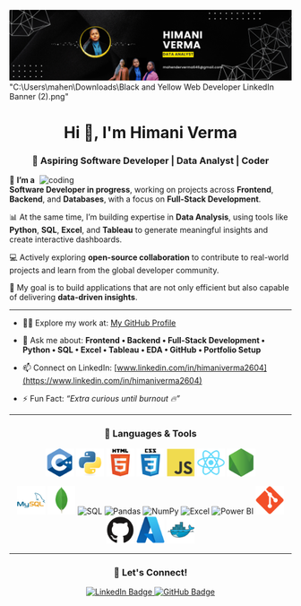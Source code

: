 ![logo](https://github.com/himani-data/himani-data/blob/main/Black%20and%20Yellow%20Web%20Developer%20LinkedIn%20Banner.png)
"C:\Users\mahen\Downloads\Black and Yellow Web Developer LinkedIn Banner (2).png"

<h1 align="center">Hi 👋, I'm Himani Verma</h1>
<h3 align="center">🚀 Aspiring Software Developer | Data Analyst | Coder</h3>

<img align="right" alt="coding" width="450" src="https://encrypted-tbn0.gstatic.com/images?q=tbn:ANd9GcQq8MrifV7w3fH7sPvmdJ1Fv33JQqQaODPGkQ&s">

🚀 **I’m a Software Developer in progress**, working on projects across **Frontend**, **Backend**, and **Databases**, with a focus on **Full-Stack Development**.

📊 At the same time, I’m building expertise in **Data Analysis**, using tools like **Python**, **SQL**, **Excel**, and **Tableau** to generate meaningful insights and create interactive dashboards.

💻 Actively exploring **open-source collaboration** to contribute to real-world projects and learn from the global developer community.

🎯 My goal is to build applications that are not only efficient but also capable of delivering **data-driven insights**.

---

- 👨‍💻 Explore my work at: [My GitHub Profile](https://github.com/himani-data)

- 💬 Ask me about: **Frontend • Backend • Full-Stack Development • Python • SQL • Excel • Tableau • EDA • GitHub • Portfolio Setup**

- 📫 Connect on LinkedIn: [www.linkedin.com/in/himaniverma2604](https://www.linkedin.com/in/himaniverma2604)

- ⚡ Fun Fact: _“Extra curious until burnout 🔥”_

---

<h3 align="center">🚀 Languages & Tools</h3>

<p align="center">
  <!-- Row 1 -->
  
  <img src="https://raw.githubusercontent.com/devicons/devicon/master/icons/cplusplus/cplusplus-original.svg" alt="C++" width="50" height="50"/>
  <img src="https://raw.githubusercontent.com/devicons/devicon/master/icons/python/python-original.svg" alt="Python" width="50" height="50"/>
  <img src="https://raw.githubusercontent.com/devicons/devicon/master/icons/html5/html5-original-wordmark.svg" alt="HTML5" width="50" height="50"/>
  <img src="https://raw.githubusercontent.com/devicons/devicon/master/icons/css3/css3-original-wordmark.svg" alt="CSS3" width="50" height="50"/>
  <img src="https://raw.githubusercontent.com/devicons/devicon/master/icons/javascript/javascript-original.svg" alt="JavaScript" width="50" height="50"/>
  <img src="https://raw.githubusercontent.com/devicons/devicon/master/icons/react/react-original.svg" alt="React" width="50" height="50"/>
  <img src="https://raw.githubusercontent.com/devicons/devicon/master/icons/nodejs/nodejs-original.svg" alt="Node.js" width="50" height="50"/>
</p>

<p align="center">
  <!-- Row 2 -->
  <img src="https://raw.githubusercontent.com/devicons/devicon/master/icons/mysql/mysql-original-wordmark.svg" alt="MySQL" width="50" height="50"/>
  <img src="https://raw.githubusercontent.com/devicons/devicon/master/icons/mongodb/mongodb-original.svg" alt="MongoDB" width="50" height="50"/>
  <img src="https://cdn.jsdelivr.net/gh/devicons/devicon/icons/sqlite/sqlite-original.svg" alt="SQL" width="50" height="50"/>
  <img src="https://cdn.jsdelivr.net/gh/devicons/devicon/icons/pandas/pandas-original.svg" alt="Pandas" width="50" height="50"/>
  <img src="https://cdn.jsdelivr.net/gh/devicons/devicon/icons/numpy/numpy-original.svg" alt="NumPy" width="50" height="50"/>
  <img src="https://img.icons8.com/color/48/000000/microsoft-excel-2019--v1.png" alt="Excel" width="50" height="50"/>
  <img src="https://img.icons8.com/color/48/000000/power-bi.png" alt="Power BI" width="50" height="50"/>
   <img src="https://raw.githubusercontent.com/devicons/devicon/master/icons/git/git-original.svg" alt="Git" width="50" height="50"/>
  <img src="https://raw.githubusercontent.com/devicons/devicon/master/icons/github/github-original.svg" alt="GitHub" width="50" height="50"/>
  <img src="https://raw.githubusercontent.com/devicons/devicon/master/icons/azure/azure-original.svg" alt="Azure" width="50" height="50"/>
  <img src="https://raw.githubusercontent.com/devicons/devicon/master/icons/docker/docker-original.svg" alt="Docker" width="50" height="50"/>
 
</p>




---

<h3 align="center">🚀 Let's Connect!</h3>
<p align="center">
<a href="https://www.linkedin.com/in/himaniverma2604" target="_blank">
  <img src="https://img.shields.io/badge/LinkedIn-blue?logo=linkedin&logoColor=white" alt="LinkedIn Badge"/>
</a>
<a href="https://github.com/himani-data" target="_blank">
  <img src="https://img.shields.io/badge/GitHub-black?logo=github&logoColor=white" alt="GitHub Badge"/>
</a>
</p>
